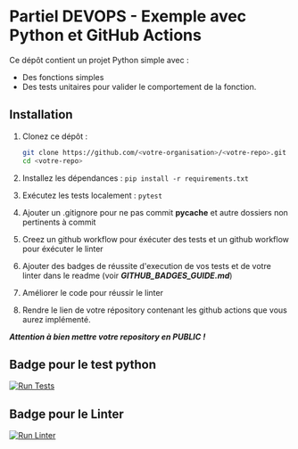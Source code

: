# Partiel DEVOPS - Exemple avec Python et GitHub Actions

Ce dépôt contient un projet Python simple avec :

- Des fonctions simples
- Des tests unitaires pour valider le comportement de la fonction.

## Installation

1. Clonez ce dépôt :
   ```bash
   git clone https://github.com/<votre-organisation>/<votre-repo>.git
   cd <votre-repo>

2. Installez les dépendances :
```pip install -r requirements.txt```

3. Exécutez les tests localement :
```pytest```

4. Ajouter un .gitignore pour ne pas commit __pycache__ et autre dossiers non pertinents à commit 

4. Creez un github workflow pour éxécuter des tests et  un github workflow pour éxécuter le linter 

5. Ajouter des badges de réussite d'execution de vos tests et de votre linter dans le readme (voir ***GITHUB_BADGES_GUIDE.md***)

6. Améliorer le code pour réussir le linter

7. Rendre le lien de votre répository contenant les github actions que vous aurez implémenté. 

***Attention à bien mettre votre repository en PUBLIC !***


## Badge pour le test python 

[![Run Tests](https://github.com/kvnjin/PARTIEL_3INFO_DEVOPS/actions/workflows/main.yml/badge.svg?branch=master)](https://github.com/kvnjin/PARTIEL_3INFO_DEVOPS/actions/workflows/main.yml)


## Badge pour le Linter

[![Run Linter](https://github.com/kvnjin/PARTIEL_3INFO_DEVOPS/actions/workflows/eslint.yml/badge.svg?branch=master)](https://github.com/kvnjin/PARTIEL_3INFO_DEVOPS/actions/workflows/eslint.yml)